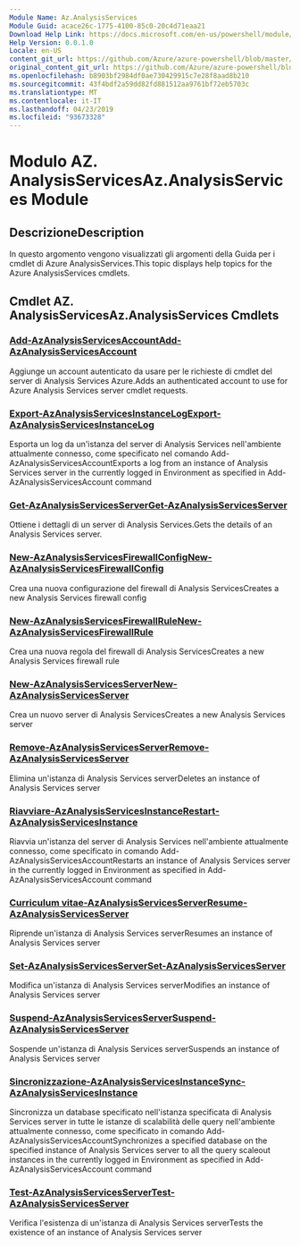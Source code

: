 ```yaml
---
Module Name: Az.AnalysisServices
Module Guid: acace26c-1775-4100-85c0-20c4d71eaa21
Download Help Link: https://docs.microsoft.com/en-us/powershell/module/az.analysisservices
Help Version: 0.0.1.0
Locale: en-US
content_git_url: https://github.com/Azure/azure-powershell/blob/master/src/AnalysisServices/AnalysisServices/help/Az.AnalysisServices.md
original_content_git_url: https://github.com/Azure/azure-powershell/blob/master/src/AnalysisServices/AnalysisServices/help/Az.AnalysisServices.md
ms.openlocfilehash: b8903bf2984df0ae730429915c7e28f8aad8b210
ms.sourcegitcommit: 43f4bdf2a59dd82fd881512aa9761bf72eb5703c
ms.translationtype: MT
ms.contentlocale: it-IT
ms.lasthandoff: 04/23/2019
ms.locfileid: "93673328"
---
```

# <span data-ttu-id="b75c7-101">Modulo AZ. AnalysisServices</span><span class="sxs-lookup"><span data-stu-id="b75c7-101">Az.AnalysisServices Module</span></span>
## <span data-ttu-id="b75c7-102">Descrizione</span><span class="sxs-lookup"><span data-stu-id="b75c7-102">Description</span></span>
<span data-ttu-id="b75c7-103">In questo argomento vengono visualizzati gli argomenti della Guida per i cmdlet di Azure AnalysisServices.</span><span class="sxs-lookup"><span data-stu-id="b75c7-103">This topic displays help topics for the Azure AnalysisServices cmdlets.</span></span>

## <span data-ttu-id="b75c7-104">Cmdlet AZ. AnalysisServices</span><span class="sxs-lookup"><span data-stu-id="b75c7-104">Az.AnalysisServices Cmdlets</span></span>
### [<span data-ttu-id="b75c7-105">Add-AzAnalysisServicesAccount</span><span class="sxs-lookup"><span data-stu-id="b75c7-105">Add-AzAnalysisServicesAccount</span></span>](Add-AzAnalysisServicesAccount.md)
<span data-ttu-id="b75c7-106">Aggiunge un account autenticato da usare per le richieste di cmdlet del server di Analysis Services Azure.</span><span class="sxs-lookup"><span data-stu-id="b75c7-106">Adds an authenticated account to use for Azure Analysis Services server cmdlet requests.</span></span>

### [<span data-ttu-id="b75c7-107">Export-AzAnalysisServicesInstanceLog</span><span class="sxs-lookup"><span data-stu-id="b75c7-107">Export-AzAnalysisServicesInstanceLog</span></span>](Export-AzAnalysisServicesInstanceLog.md)
<span data-ttu-id="b75c7-108">Esporta un log da un'istanza del server di Analysis Services nell'ambiente attualmente connesso, come specificato nel comando Add-AzAnalysisServicesAccount</span><span class="sxs-lookup"><span data-stu-id="b75c7-108">Exports a log from an instance of Analysis Services server in the currently logged in Environment as specified in Add-AzAnalysisServicesAccount command</span></span>

### [<span data-ttu-id="b75c7-109">Get-AzAnalysisServicesServer</span><span class="sxs-lookup"><span data-stu-id="b75c7-109">Get-AzAnalysisServicesServer</span></span>](Get-AzAnalysisServicesServer.md)
<span data-ttu-id="b75c7-110">Ottiene i dettagli di un server di Analysis Services.</span><span class="sxs-lookup"><span data-stu-id="b75c7-110">Gets the details of an Analysis Services server.</span></span>

### [<span data-ttu-id="b75c7-111">New-AzAnalysisServicesFirewallConfig</span><span class="sxs-lookup"><span data-stu-id="b75c7-111">New-AzAnalysisServicesFirewallConfig</span></span>](New-AzAnalysisServicesFirewallConfig.md)
<span data-ttu-id="b75c7-112">Crea una nuova configurazione del firewall di Analysis Services</span><span class="sxs-lookup"><span data-stu-id="b75c7-112">Creates a new Analysis Services firewall config</span></span> 

### [<span data-ttu-id="b75c7-113">New-AzAnalysisServicesFirewallRule</span><span class="sxs-lookup"><span data-stu-id="b75c7-113">New-AzAnalysisServicesFirewallRule</span></span>](New-AzAnalysisServicesFirewallRule.md)
<span data-ttu-id="b75c7-114">Crea una nuova regola del firewall di Analysis Services</span><span class="sxs-lookup"><span data-stu-id="b75c7-114">Creates a new Analysis Services firewall rule</span></span>

### [<span data-ttu-id="b75c7-115">New-AzAnalysisServicesServer</span><span class="sxs-lookup"><span data-stu-id="b75c7-115">New-AzAnalysisServicesServer</span></span>](New-AzAnalysisServicesServer.md)
<span data-ttu-id="b75c7-116">Crea un nuovo server di Analysis Services</span><span class="sxs-lookup"><span data-stu-id="b75c7-116">Creates a new Analysis Services server</span></span>

### [<span data-ttu-id="b75c7-117">Remove-AzAnalysisServicesServer</span><span class="sxs-lookup"><span data-stu-id="b75c7-117">Remove-AzAnalysisServicesServer</span></span>](Remove-AzAnalysisServicesServer.md)
<span data-ttu-id="b75c7-118">Elimina un'istanza di Analysis Services server</span><span class="sxs-lookup"><span data-stu-id="b75c7-118">Deletes an instance of Analysis Services server</span></span>

### [<span data-ttu-id="b75c7-119">Riavviare-AzAnalysisServicesInstance</span><span class="sxs-lookup"><span data-stu-id="b75c7-119">Restart-AzAnalysisServicesInstance</span></span>](Restart-AzAnalysisServicesInstance.md)
<span data-ttu-id="b75c7-120">Riavvia un'istanza del server di Analysis Services nell'ambiente attualmente connesso, come specificato in comando Add-AzAnalysisServicesAccount</span><span class="sxs-lookup"><span data-stu-id="b75c7-120">Restarts an instance of Analysis Services server in the currently logged in Environment as specified in Add-AzAnalysisServicesAccount command</span></span>

### [<span data-ttu-id="b75c7-121">Curriculum vitae-AzAnalysisServicesServer</span><span class="sxs-lookup"><span data-stu-id="b75c7-121">Resume-AzAnalysisServicesServer</span></span>](Resume-AzAnalysisServicesServer.md)
<span data-ttu-id="b75c7-122">Riprende un'istanza di Analysis Services server</span><span class="sxs-lookup"><span data-stu-id="b75c7-122">Resumes an instance of Analysis Services server</span></span>

### [<span data-ttu-id="b75c7-123">Set-AzAnalysisServicesServer</span><span class="sxs-lookup"><span data-stu-id="b75c7-123">Set-AzAnalysisServicesServer</span></span>](Set-AzAnalysisServicesServer.md)
<span data-ttu-id="b75c7-124">Modifica un'istanza di Analysis Services server</span><span class="sxs-lookup"><span data-stu-id="b75c7-124">Modifies  an instance of Analysis Services server</span></span>

### [<span data-ttu-id="b75c7-125">Suspend-AzAnalysisServicesServer</span><span class="sxs-lookup"><span data-stu-id="b75c7-125">Suspend-AzAnalysisServicesServer</span></span>](Suspend-AzAnalysisServicesServer.md)
<span data-ttu-id="b75c7-126">Sospende un'istanza di Analysis Services server</span><span class="sxs-lookup"><span data-stu-id="b75c7-126">Suspends an instance of Analysis Services server</span></span>

### [<span data-ttu-id="b75c7-127">Sincronizzazione-AzAnalysisServicesInstance</span><span class="sxs-lookup"><span data-stu-id="b75c7-127">Sync-AzAnalysisServicesInstance</span></span>](Sync-AzAnalysisServicesInstance.md)
<span data-ttu-id="b75c7-128">Sincronizza un database specificato nell'istanza specificata di Analysis Services server in tutte le istanze di scalabilità delle query nell'ambiente attualmente connesso, come specificato in comando Add-AzAnalysisServicesAccount</span><span class="sxs-lookup"><span data-stu-id="b75c7-128">Synchronizes a specified database on the specified instance of Analysis Services server to all the query scaleout instances in the currently logged in Environment as specified in Add-AzAnalysisServicesAccount command</span></span>

### [<span data-ttu-id="b75c7-129">Test-AzAnalysisServicesServer</span><span class="sxs-lookup"><span data-stu-id="b75c7-129">Test-AzAnalysisServicesServer</span></span>](Test-AzAnalysisServicesServer.md)
<span data-ttu-id="b75c7-130">Verifica l'esistenza di un'istanza di Analysis Services server</span><span class="sxs-lookup"><span data-stu-id="b75c7-130">Tests the existence of an instance of Analysis Services server</span></span>

